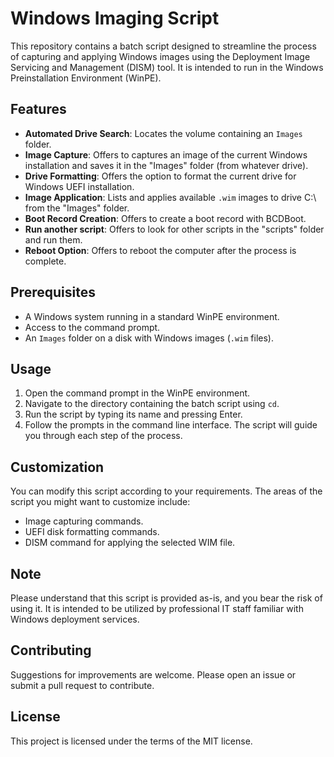 # Windows Imaging Script

This repository contains a batch script designed to streamline the process of capturing and applying Windows images using the Deployment Image Servicing and Management (DISM) tool. It is intended to run in the Windows Preinstallation Environment (WinPE). 

## Features

- **Automated Drive Search**: Locates the volume containing an `Images` folder.
- **Image Capture**: Offers to captures an image of the current Windows installation and saves it in the "Images" folder (from whatever drive).
- **Drive Formatting**: Offers the option to format the current drive for Windows UEFI installation.
- **Image Application**: Lists and applies available `.wim` images to drive C:\ from the "Images" folder.
- **Boot Record Creation**: Offers to create a boot record with BCDBoot.
- **Run another script**: Offers to look for other scripts in the "scripts" folder and run them.
- **Reboot Option**: Offers to reboot the computer after the process is complete.

## Prerequisites

- A Windows system running in a standard WinPE environment.
- Access to the command prompt.
- An `Images` folder on a disk with Windows images (`.wim` files).

## Usage

1. Open the command prompt in the WinPE environment.
2. Navigate to the directory containing the batch script using `cd`.
3. Run the script by typing its name and pressing Enter.
4. Follow the prompts in the command line interface. The script will guide you through each step of the process.

## Customization

You can modify this script according to your requirements. The areas of the script you might want to customize include:

- Image capturing commands.
- UEFI disk formatting commands.
- DISM command for applying the selected WIM file.

## Note

Please understand that this script is provided as-is, and you bear the risk of using it. It is intended to be utilized by professional IT staff familiar with Windows deployment services.

## Contributing

Suggestions for improvements are welcome. Please open an issue or submit a pull request to contribute.

## License

This project is licensed under the terms of the MIT license.
